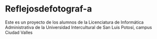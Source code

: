 # Reflejosdefotograf-a
Este es un proyecto de los alumnos de la Licenciatura de Informática Administrativa de la Universidad Intercultural de San Luis Potosí, campus Ciudad Valles
